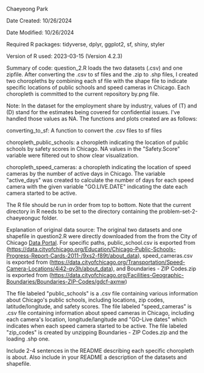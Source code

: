 Chaeyeong Park

Date Created: 10/26/2024

Date Modified: 10/26/2024

Required R packages: tidyverse, dplyr, ggplot2, sf, shiny, styler

Version of R used: 2023-03-15 (Version 4.2.3)

Summary of code: question_2.R loads the two datasets (.csv) and one zipfile. 
After converting the .csv to sf files and the .zip to .shp files, I created two choropleths by combining each sf file with the shape file to indicate specific locations of public schools and speed cameras in Chicago.
Each choropleth is committed to the current repository by.png file.

Note: In the dataset for the employment share by industry, values of (T) and (D) stand for the estimates being covered for confidential issues. I've handled those values as NA. The functions and plots created are as follows:

converting_to_sf: A function to convert the .csv files to sf files 

choropleth_public_schools: a choropleth indicating the location of public schools by safety scores in Chicago. NA values in the "Safety.Score" variable were filtered out to show clear visualization.

choropleth_speed_cameras: a choropleth indicating the location of speed cameras by the number of active days in Chicago. 
The variable "active_days" was created to calculate the number of days for each speed camera with the given variable "GO.LIVE.DATE" indicating the date each camera started to be active.

The R file should be run in order from top to bottom. Note that the current directory in R needs to be set to the directory containing the problem-set-2-chaeyeonguc folder.

Explanation of original data source: The original two datasets and one shapefile in question2.R were directly downloaded from the from the City of Chicago [Data Portal](https://data.cityofchicago.org).
For specific paths, public_school.csv is exported from (https://data.cityofchicago.org/Education/Chicago-Public-Schools-Progress-Report-Cards-2011-/9xs2-f89t/about_data),
speed_cameras.csv is exported from (https://data.cityofchicago.org/Transportation/Speed-Camera-Locations/4i42-qv3h/about_data),
and Boundaries - ZIP Codes.zip  is exported from (https://data.cityofchicago.org/Facilities-Geographic-Boundaries/Boundaries-ZIP-Codes/gdcf-axmw)

The file labeled "public_schools" is a .csv file containing various information about Chicago's public schools, including locations, zip codes, latitude/longitude, and safety scores.
The file labeled "speed_cameras" is .csv file containing information about speed cameras in Chicago, including each camera's location, longitude/langitude and "GO-Live dates" which indicates when each speed camera started to be active.
The file labeled "zip_codes" is created by unzipping Boundaries - ZIP Codes.zip and the loading .shp one.


 Include 2-4 sentences in the README describing each specific choropleth is about. Also include in your README a description of the datasets and shapefile.

